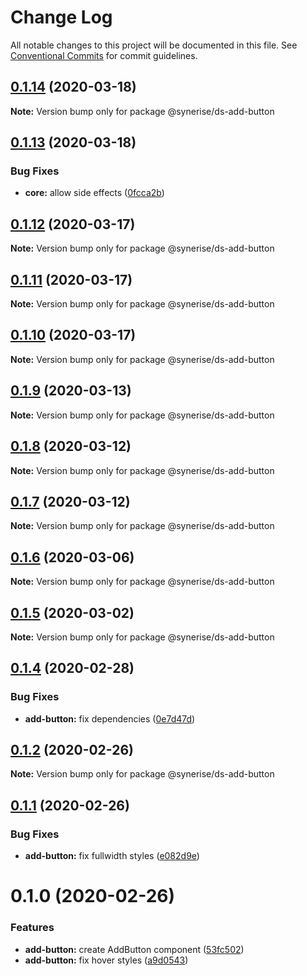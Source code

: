 # Change Log

All notable changes to this project will be documented in this file.
See [Conventional Commits](https://conventionalcommits.org) for commit guidelines.

## [0.1.14](https://github.com/Synerise/synerise-design/compare/@synerise/ds-add-button@0.1.13...@synerise/ds-add-button@0.1.14) (2020-03-18)

**Note:** Version bump only for package @synerise/ds-add-button





## [0.1.13](https://github.com/Synerise/synerise-design/compare/@synerise/ds-add-button@0.1.12...@synerise/ds-add-button@0.1.13) (2020-03-18)


### Bug Fixes

* **core:** allow side effects ([0fcca2b](https://github.com/Synerise/synerise-design/commit/0fcca2b3476b539a60d6d21af5a43a7d32135868))





## [0.1.12](https://github.com/Synerise/synerise-design/compare/@synerise/ds-add-button@0.1.11...@synerise/ds-add-button@0.1.12) (2020-03-17)

**Note:** Version bump only for package @synerise/ds-add-button

## [0.1.11](https://github.com/Synerise/synerise-design/compare/@synerise/ds-add-button@0.1.10...@synerise/ds-add-button@0.1.11) (2020-03-17)

**Note:** Version bump only for package @synerise/ds-add-button

## [0.1.10](https://github.com/Synerise/synerise-design/compare/@synerise/ds-add-button@0.1.9...@synerise/ds-add-button@0.1.10) (2020-03-17)

**Note:** Version bump only for package @synerise/ds-add-button

## [0.1.9](https://github.com/Synerise/synerise-design/compare/@synerise/ds-add-button@0.1.8...@synerise/ds-add-button@0.1.9) (2020-03-13)

**Note:** Version bump only for package @synerise/ds-add-button

## [0.1.8](https://github.com/Synerise/synerise-design/compare/@synerise/ds-add-button@0.1.7...@synerise/ds-add-button@0.1.8) (2020-03-12)

**Note:** Version bump only for package @synerise/ds-add-button

## [0.1.7](https://github.com/Synerise/synerise-design/compare/@synerise/ds-add-button@0.1.6...@synerise/ds-add-button@0.1.7) (2020-03-12)

**Note:** Version bump only for package @synerise/ds-add-button

## [0.1.6](https://github.com/Synerise/synerise-design/compare/@synerise/ds-add-button@0.1.5...@synerise/ds-add-button@0.1.6) (2020-03-06)

**Note:** Version bump only for package @synerise/ds-add-button

## [0.1.5](https://github.com/Synerise/synerise-design/compare/@synerise/ds-add-button@0.1.4...@synerise/ds-add-button@0.1.5) (2020-03-02)

**Note:** Version bump only for package @synerise/ds-add-button

## [0.1.4](https://github.com/Synerise/synerise-design/compare/@synerise/ds-add-button@0.1.3...@synerise/ds-add-button@0.1.4) (2020-02-28)

### Bug Fixes

- **add-button:** fix dependencies ([0e7d47d](https://github.com/Synerise/synerise-design/commit/0e7d47d08ff27446024752af3e7682282ae21016))

## [0.1.2](https://github.com/Synerise/synerise-design/compare/@synerise/ds-add-button@0.1.1...@synerise/ds-add-button@0.1.2) (2020-02-26)

**Note:** Version bump only for package @synerise/ds-add-button

## [0.1.1](https://github.com/Synerise/synerise-design/compare/@synerise/ds-add-button@0.1.0...@synerise/ds-add-button@0.1.1) (2020-02-26)

### Bug Fixes

- **add-button:** fix fullwidth styles ([e082d9e](https://github.com/Synerise/synerise-design/commit/e082d9e4b58d83da706b09944fb35e4c0ecf4018))

# 0.1.0 (2020-02-26)

### Features

- **add-button:** create AddButton component ([53fc502](https://github.com/Synerise/synerise-design/commit/53fc50294a9133e4692313e4860e78a4cd0847fd))
- **add-button:** fix hover styles ([a9d0543](https://github.com/Synerise/synerise-design/commit/a9d0543996cc04029cd3222f7061738e0d7b72e7))
